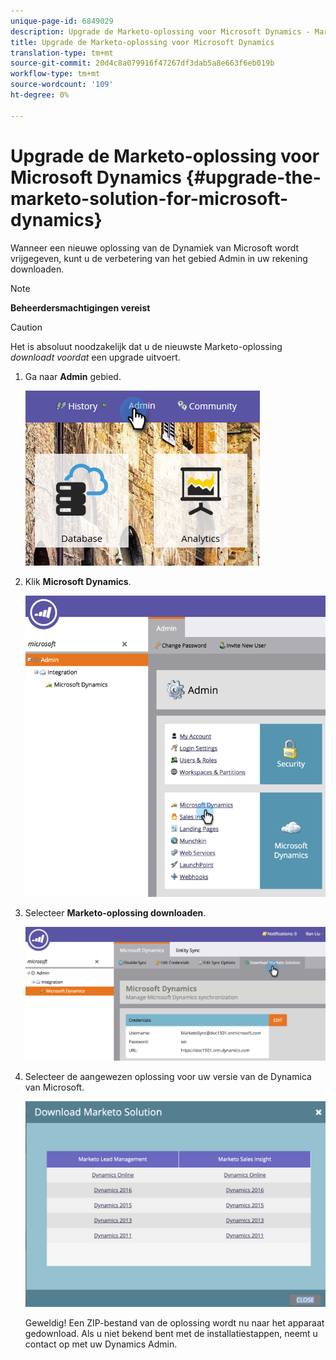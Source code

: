 ```yaml
---
unique-page-id: 6849029
description: Upgrade de Marketo-oplossing voor Microsoft Dynamics - Marketo Docs - Productdocumentatie
title: Upgrade de Marketo-oplossing voor Microsoft Dynamics
translation-type: tm+mt
source-git-commit: 20d4c8a079916f47267df3dab5a8e663f6eb019b
workflow-type: tm+mt
source-wordcount: '109'
ht-degree: 0%

---
```



# Upgrade de Marketo-oplossing voor Microsoft Dynamics {#upgrade-the-marketo-solution-for-microsoft-dynamics}

Wanneer een nieuwe oplossing van de Dynamiek van Microsoft wordt vrijgegeven, kunt u de verbetering van het gebied Admin in uw rekening downloaden.

>[!NOTE]
>
>**Beheerdersmachtigingen vereist**

>[!CAUTION]
>
>Het is absoluut noodzakelijk dat u de nieuwste Marketo-oplossing _downloadt voordat_ een upgrade uitvoert.

1. Ga naar **Admin** gebied.

   ![](assets/admin.png)

1. Klik **Microsoft Dynamics**.

   ![](assets/image2015-3-16-10-3a51-3a25.png)

1. Selecteer **Marketo-oplossing downloaden**.

   ![](assets/image2015-3-16-10-3a52-3a1.png)

1. Selecteer de aangewezen oplossing voor uw versie van de Dynamica van Microsoft.

   ![](assets/msd-online.png)

   Geweldig! Een ZIP-bestand van de oplossing wordt nu naar het apparaat gedownload. Als u niet bekend bent met de installatiestappen, neemt u contact op met uw Dynamics Admin.
